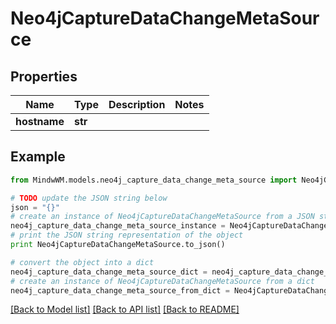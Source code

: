 # Neo4jCaptureDataChangeMetaSource


## Properties
Name | Type | Description | Notes
------------ | ------------- | ------------- | -------------
**hostname** | **str** |  | 

## Example

```python
from MindwWM.models.neo4j_capture_data_change_meta_source import Neo4jCaptureDataChangeMetaSource

# TODO update the JSON string below
json = "{}"
# create an instance of Neo4jCaptureDataChangeMetaSource from a JSON string
neo4j_capture_data_change_meta_source_instance = Neo4jCaptureDataChangeMetaSource.from_json(json)
# print the JSON string representation of the object
print Neo4jCaptureDataChangeMetaSource.to_json()

# convert the object into a dict
neo4j_capture_data_change_meta_source_dict = neo4j_capture_data_change_meta_source_instance.to_dict()
# create an instance of Neo4jCaptureDataChangeMetaSource from a dict
neo4j_capture_data_change_meta_source_from_dict = Neo4jCaptureDataChangeMetaSource.from_dict(neo4j_capture_data_change_meta_source_dict)
```
[[Back to Model list]](../README.md#documentation-for-models) [[Back to API list]](../README.md#documentation-for-api-endpoints) [[Back to README]](../README.md)



